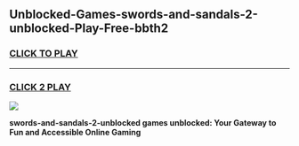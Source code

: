 
## Unblocked-Games-swords-and-sandals-2-unblocked-Play-Free-bbth2
<h3>
<a href="https://premium76.site?title=swords-and-sandals-2-unblocked&ref=17A">CLICK TO PLAY</a></h3>
<hr>

<h3>
<a href="https://premium76.site?title=swords-and-sandals-2-unblocked&ref=17A">CLICK 2 PLAY</a>
  
</h3>

<a href="https://premium76.site?title=swords-and-sandals-2-unblocked&ref=17A"><img src="https://clearcache.store/games.png"></a>


**swords-and-sandals-2-unblocked games unblocked: Your Gateway to Fun and Accessible Online Gaming**
